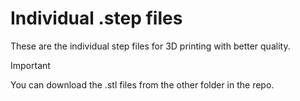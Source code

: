 # Individual .step files
These are the individual step files for 3D printing with better quality.
>[!IMPORTANT]
>You can download the .stl files from the other folder in the repo.
